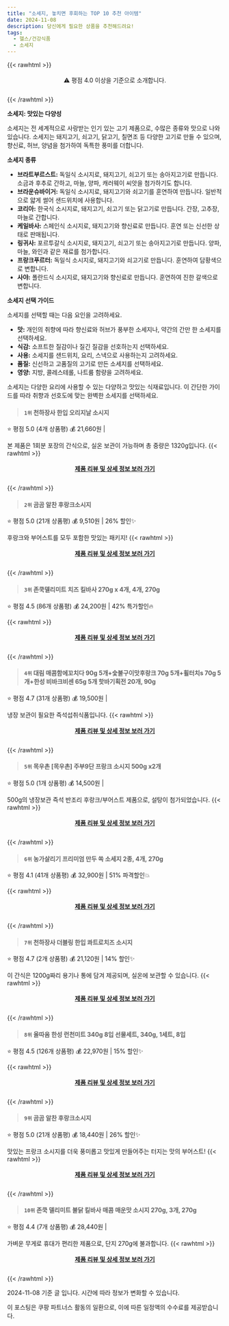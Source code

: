 ```yaml
---
title: "소세지, 놓치면 후회하는 TOP 10 추천 아이템"
date: 2024-11-08
description: 당신에게 필요한 상품을 추천해드려요!
tags:
  - 헬스/건강식품
  - 소세지
---
```

{{< rawhtml >}}<div class="toc" style="text-align: center; height: 50px; line-height: 2;">  <p>⚠️ 평점 4.0 이상을 기준으로 소개합니다.<br></p></div> {{< /rawhtml >}}

**소세지: 맛있는 다양성**

소세지는 전 세계적으로 사랑받는 인기 있는 고기 제품으로, 수많은 종류와 맛으로 나와 있습니다. 소세지는 돼지고기, 쇠고기, 닭고기, 칠면조 등 다양한 고기로 만들 수 있으며, 향신료, 허브, 양념을 첨가하여 독특한 풍미를 더합니다.

**소세지 종류**

* **브라트부르스트:** 독일식 소시지로, 돼지고기, 쇠고기 또는 송아지고기로 만듭니다. 소금과 후추로 간하고, 마늘, 양파, 캐러웨이 씨앗을 첨가하기도 합니다.
* **브라운슈바이거:** 독일식 소시지로, 돼지고기와 쇠고기를 훈연하여 만듭니다. 일반적으로 얇게 썰어 샌드위치에 사용합니다.
* **코리아:** 한국식 소시지로, 돼지고기, 쇠고기 또는 닭고기로 만듭니다. 간장, 고추장, 마늘로 간합니다.
* **케일바사:** 스페인식 소시지로, 돼지고기와 향신료로 만듭니다. 훈연 또는 신선한 상태로 판매됩니다.
* **링귀사:** 포르투갈식 소시지로, 돼지고기, 쇠고기 또는 송아지고기로 만듭니다. 양파, 마늘, 와인과 같은 재료를 첨가합니다.
* **프랑크푸르터:** 독일식 소시지로, 돼지고기와 쇠고기로 만듭니다. 훈연하여 담황색으로 변합니다.
* **사야:** 폴란드식 소시지로, 돼지고기와 향신료로 만듭니다. 훈연하여 진한 갈색으로 변합니다.

**소세지 선택 가이드**

소세지를 선택할 때는 다음 요인을 고려하세요.

* **맛:** 개인의 취향에 따라 향신료와 허브가 풍부한 소세지나, 약간의 간만 한 소세지를 선택하세요.
* **식감:** 소프트한 질감이나 질긴 질감을 선호하는지 선택하세요.
* **사용:** 소세지를 샌드위치, 요리, 스낵으로 사용하는지 고려하세요.
* **품질:** 신선하고 고품질의 고기로 만든 소세지를 선택하세요.
* **영양:** 지방, 콜레스테롤, 나트륨 함량을 고려하세요.

소세지는 다양한 요리에 사용할 수 있는 다양하고 맛있는 식재료입니다. 이 간단한 가이드를 따라 취향과 선호도에 맞는 완벽한 소세지를 선택하세요.


>#### `1위` 천하장사 한입 오리지날 소시지
⭐ 평점 5.0 (4개 상품평)
💰 21,660원 | 

본 제품은 1회분 포장의 간식으로, 실온 보관이 가능하며 총 중량은 1320g입니다.
{{< rawhtml >}}<div class="toc" style="text-align: center; height: 50px; line-height: 2;"><p><b><a href="https://link.coupang.com/re/AFFSDP?lptag=AF5033054&pageKey=7899940340&itemId=21647566519&vendorItemId=78414774355&traceid=V0-153-ef47d29a4c9d70ad&requestid=20241108165838629118023677&token=31850C%7CMIXED">제품 리뷰 및 상세 정보 보러 가기</a></b><br></p> </div>{{< /rawhtml >}}

>#### `2위` 곰곰 알찬 후랑크소시지
⭐ 평점 5.0 (21개 상품평)
💰 9,510원 | 26% 할인✨

후랑크와 부어스트를 모두 포함한 맛있는 패키지!
{{< rawhtml >}}<div class="toc" style="text-align: center; height: 50px; line-height: 2;"><p><b><a href="https://link.coupang.com/re/AFFSDP?lptag=AF5033054&pageKey=6228117217&itemId=12501501623&vendorItemId=79770094637&traceid=V0-153-52c0583ca371e22b&requestid=20241108165838629118023677&token=31850C%7CMIXED">제품 리뷰 및 상세 정보 보러 가기</a></b><br></p> </div>{{< /rawhtml >}}

>#### `3위` 존쿡델리미트 치즈 킬바사 270g x 4개, 4개, 270g
⭐ 평점 4.5 (86개 상품평)
💰 24,200원 | 42% 특가할인🔥


{{< rawhtml >}}<div class="toc" style="text-align: center; height: 50px; line-height: 2;"><p><b><a href="https://link.coupang.com/re/AFFSDP?lptag=AF5033054&pageKey=7032695550&itemId=919049390&vendorItemId=5289662200&traceid=V0-153-9d527a6e85472676&clickBeacon=435555e0-9da7-11ef-a753-5255a45e4e38%7E3&requestid=20241108165838629118023677&token=31850C%7CMIXED">제품 리뷰 및 상세 정보 보러 가기</a></b><br></p> </div>{{< /rawhtml >}}

>#### `4위` 대림 매콤함에꼬치다 90g 5개+숯불구이맛후랑크 70g 5개+휠터치s 70g 5개+한성 비바크비센 65g 5개 핫바기획전 20개, 90g
⭐ 평점 4.7 (31개 상품평)
💰 19,500원 | 

냉장 보관이 필요한 즉석섭취식품입니다.
{{< rawhtml >}}<div class="toc" style="text-align: center; height: 50px; line-height: 2;"><p><b><a href="https://link.coupang.com/re/AFFSDP?lptag=AF5033054&pageKey=8057193331&itemId=22619206675&vendorItemId=89660768410&traceid=V0-153-49d1bb326936f6c4&clickBeacon=435555e0-9da7-11ef-9cfb-20d4d4b17e54%7E3&requestid=20241108165838629118023677&token=31850C%7CMIXED">제품 리뷰 및 상세 정보 보러 가기</a></b><br></p> </div>{{< /rawhtml >}}

>#### `5위` 목우촌 [목우촌] 주부9단 프랑크 소시지 500g x2개
⭐ 평점 5.0 (1개 상품평)
💰 14,500원 | 

500g의 냉장보관 즉석 반조리 후랑크/부어스트 제품으로, 설탕이 첨가되었습니다.
{{< rawhtml >}}<div class="toc" style="text-align: center; height: 50px; line-height: 2;"><p><b><a href="https://link.coupang.com/re/AFFSDP?lptag=AF5033054&pageKey=591770&itemId=18814166714&vendorItemId=86362962202&traceid=V0-153-fc5c84e740ce95e3&requestid=20241108165838629118023677&token=31850C%7CMIXED">제품 리뷰 및 상세 정보 보러 가기</a></b><br></p> </div>{{< /rawhtml >}}

>#### `6위` 농가살리기 프리미엄 만두 쏙 소세지 2종, 4개, 270g
⭐ 평점 4.1 (41개 상품평)
💰 32,900원 | 51% 파격할인💥


{{< rawhtml >}}<div class="toc" style="text-align: center; height: 50px; line-height: 2;"><p><b><a href="https://link.coupang.com/re/AFFSDP?lptag=AF5033054&pageKey=8181523604&itemId=23117374706&vendorItemId=90150564253&traceid=V0-153-2c308eec0c369013&clickBeacon=435555e0-9da7-11ef-9f8b-95e13df0e7e3%7E3&requestid=20241108165838629118023677&token=31850C%7CMIXED">제품 리뷰 및 상세 정보 보러 가기</a></b><br></p> </div>{{< /rawhtml >}}

>#### `7위` 천하장사 더블링 한입 콰트로치즈 소시지
⭐ 평점 4.7 (2개 상품평)
💰 21,120원 | 14% 할인✨

이 간식은 1200g짜리 용기나 통에 담겨 제공되며, 실온에 보관할 수 있습니다.
{{< rawhtml >}}<div class="toc" style="text-align: center; height: 50px; line-height: 2;"><p><b><a href="https://link.coupang.com/re/AFFSDP?lptag=AF5033054&pageKey=6059593329&itemId=11136274877&vendorItemId=78414774276&traceid=V0-153-ebde03e3046b3567&requestid=20241108165838629118023677&token=31850C%7CMIXED">제품 리뷰 및 상세 정보 보러 가기</a></b><br></p> </div>{{< /rawhtml >}}

>#### `8위` 올따옴 한성 런천미트 340g 8입 선물세트, 340g, 1세트, 8입
⭐ 평점 4.5 (126개 상품평)
💰 22,970원 | 15% 할인✨


{{< rawhtml >}}<div class="toc" style="text-align: center; height: 50px; line-height: 2;"><p><b><a href="https://link.coupang.com/re/AFFSDP?lptag=AF5033054&pageKey=8261080037&itemId=23798459665&vendorItemId=83435964554&traceid=V0-153-81b22f4e7882f343&clickBeacon=435555e0-9da7-11ef-baaa-bfd60064ed5b%7E3&requestid=20241108165838629118023677&token=31850C%7CMIXED">제품 리뷰 및 상세 정보 보러 가기</a></b><br></p> </div>{{< /rawhtml >}}

>#### `9위` 곰곰 알찬 후랑크소시지
⭐ 평점 5.0 (21개 상품평)
💰 18,440원 | 26% 할인✨

맛있는 프랑크 소시지를 더욱 풍미롭고 맛있게 만들어주는 터지는 맛의 부어스트!
{{< rawhtml >}}<div class="toc" style="text-align: center; height: 50px; line-height: 2;"><p><b><a href="https://link.coupang.com/re/AFFSDP?lptag=AF5033054&pageKey=6228117217&itemId=19223900385&vendorItemId=86340583689&traceid=V0-153-52c0583ca371e22b&requestid=20241108165838629118023677&token=31850C%7CMIXED">제품 리뷰 및 상세 정보 보러 가기</a></b><br></p> </div>{{< /rawhtml >}}

>#### `10위` 존쿡 델리미트 불닭 킬바사 매콤 매운맛 소시지 270g, 3개, 270g
⭐ 평점 4.4 (7개 상품평)
💰 28,440원 | 

가벼운 무게로 휴대가 편리한 제품으로, 단지 270g에 불과합니다.
{{< rawhtml >}}<div class="toc" style="text-align: center; height: 50px; line-height: 2;"><p><b><a href="https://link.coupang.com/re/AFFSDP?lptag=AF5033054&pageKey=8275428658&itemId=23858837089&vendorItemId=90882095131&traceid=V0-153-c2aefdf8e3886f67&clickBeacon=43557cf0-9da7-11ef-9640-5f2fd3e6594c%7E3&requestid=20241108165838629118023677&token=31850C%7CMIXED">제품 리뷰 및 상세 정보 보러 가기</a></b><br></p> </div>{{< /rawhtml >}}


2024-11-08 기준 글 입니다.
시간에 따라 정보가 변화할 수 있습니다.

이 포스팅은 쿠팡 파트너스 활동의 일환으로, 이에 따른 일정액의 수수료를 제공받습니다.